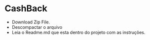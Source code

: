 # CashBack

- Download Zip File.
- Descompactar o arquivo
- Leia o Readme.md que esta dentro do projeto com as instruções.
